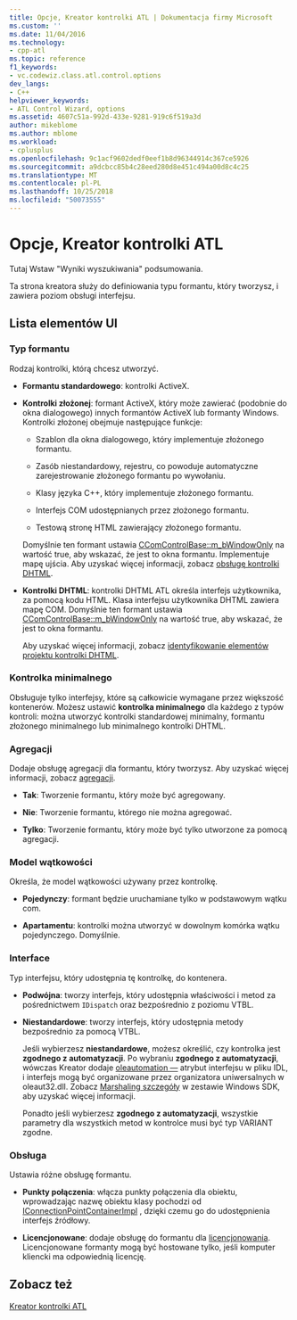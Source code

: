 ```yaml
---
title: Opcje, Kreator kontrolki ATL | Dokumentacja firmy Microsoft
ms.custom: ''
ms.date: 11/04/2016
ms.technology:
- cpp-atl
ms.topic: reference
f1_keywords:
- vc.codewiz.class.atl.control.options
dev_langs:
- C++
helpviewer_keywords:
- ATL Control Wizard, options
ms.assetid: 4607c51a-992d-433e-9281-919c6f519a3d
author: mikeblome
ms.author: mblome
ms.workload:
- cplusplus
ms.openlocfilehash: 9c1acf9602dedf0eef1b8d96344914c367ce5926
ms.sourcegitcommit: a9dcbcc85b4c28eed280d8e451c494a00d8c4c25
ms.translationtype: MT
ms.contentlocale: pl-PL
ms.lasthandoff: 10/25/2018
ms.locfileid: "50073555"
---
```

# <a name="options-atl-control-wizard"></a>Opcje, Kreator kontrolki ATL

Tutaj Wstaw "Wyniki wyszukiwania" podsumowania.

Ta strona kreatora służy do definiowania typu formantu, który tworzysz, i zawiera poziom obsługi interfejsu.

## <a name="uielement-list"></a>Lista elementów UI

### <a name="control-type"></a>Typ formantu

Rodzaj kontrolki, którą chcesz utworzyć.

- **Formantu standardowego**: kontrolki ActiveX.

- **Kontrolki złożonej**: formant ActiveX, który może zawierać (podobnie do okna dialogowego) innych formantów ActiveX lub formanty Windows. Kontrolki złożonej obejmuje następujące funkcje:

   - Szablon dla okna dialogowego, który implementuje złożonego formantu.

   - Zasób niestandardowy, rejestru, co powoduje automatyczne zarejestrowanie złożonego formantu po wywołaniu.

   - Klasy języka C++, który implementuje złożonego formantu.

   - Interfejs COM udostępnianych przez złożonego formantu.

   - Testową stronę HTML zawierający złożonego formantu.

   Domyślnie ten formant ustawia [CComControlBase::m_bWindowOnly](../../atl/reference/ccomcontrolbase-class.md#m_bwindowonly) na wartość true, aby wskazać, że jest to okna formantu. Implementuje mapę ujścia. Aby uzyskać więcej informacji, zobacz [obsługę kontrolki DHTML](../../atl/atl-support-for-dhtml-controls.md).

- **Kontrolki DHTML**: kontrolki DHTML ATL określa interfejs użytkownika, za pomocą kodu HTML. Klasa interfejsu użytkownika DHTML zawiera mapę COM. Domyślnie ten formant ustawia [CComControlBase::m_bWindowOnly](../../atl/reference/ccomcontrolbase-class.md#m_bwindowonly) na wartość true, aby wskazać, że jest to okna formantu.

   Aby uzyskać więcej informacji, zobacz [identyfikowanie elementów projektu kontrolki DHTML](../../atl/identifying-the-elements-of-the-dhtml-control-project.md).

### <a name="minimal-control"></a>Kontrolka minimalnego

Obsługuje tylko interfejsy, które są całkowicie wymagane przez większość kontenerów. Możesz ustawić **kontrolka minimalnego** dla każdego z typów kontroli: można utworzyć kontrolki standardowej minimalny, formantu złożonego minimalnego lub minimalnego kontrolki DHTML.

### <a name="aggregation"></a>Agregacji

Dodaje obsługę agregacji dla formantu, który tworzysz. Aby uzyskać więcej informacji, zobacz [agregacji](../../atl/aggregation.md).

- **Tak**: Tworzenie formantu, który może być agregowany.

- **Nie**: Tworzenie formantu, którego nie można agregować.

- **Tylko**: Tworzenie formantu, który może być tylko utworzone za pomocą agregacji.

### <a name="threading-model"></a>Model wątkowości

Określa, że model wątkowości używany przez kontrolkę.

- **Pojedynczy**: formant będzie uruchamiane tylko w podstawowym wątku com.

- **Apartamentu**: kontrolki można utworzyć w dowolnym komórka wątku pojedynczego. Domyślnie.

### <a name="interface"></a>Interface

Typ interfejsu, który udostępnia tę kontrolkę, do kontenera.

- **Podwójna**: tworzy interfejs, który udostępnia właściwości i metod za pośrednictwem `IDispatch` oraz bezpośrednio z poziomu VTBL.

- **Niestandardowe**: tworzy interfejs, który udostępnia metody bezpośrednio za pomocą VTBL.

   Jeśli wybierzesz **niestandardowe**, możesz określić, czy kontrolka jest **zgodnego z automatyzacji**. Po wybraniu **zgodnego z automatyzacji**, wówczas Kreator dodaje [oleautomation —](../../windows/oleautomation.md) atrybut interfejsu w pliku IDL, i interfejs mogą być organizowane przez organizatora uniwersalnych w oleaut32.dll. Zobacz [Marshaling szczegóły](/windows/desktop/com/marshaling-details) w zestawie Windows SDK, aby uzyskać więcej informacji.

   Ponadto jeśli wybierzesz **zgodnego z automatyzacji**, wszystkie parametry dla wszystkich metod w kontrolce musi być typ VARIANT zgodne.

### <a name="support"></a>Obsługa

Ustawia różne obsługę formantu.

- **Punkty połączenia**: włącza punkty połączenia dla obiektu, wprowadzając nazwę obiektu klasy pochodzi od [IConnectionPointContainerImpl](../../atl/reference/iconnectionpointcontainerimpl-class.md) , dzięki czemu go do udostępnienia interfejs źródłowy.

- **Licencjonowane**: dodaje obsługę do formantu dla [licencjonowania](/windows/desktop/com/licensing). Licencjonowane formanty mogą być hostowane tylko, jeśli komputer kliencki ma odpowiednią licencję.

## <a name="see-also"></a>Zobacz też

[Kreator kontrolki ATL](../../atl/reference/atl-control-wizard.md)

